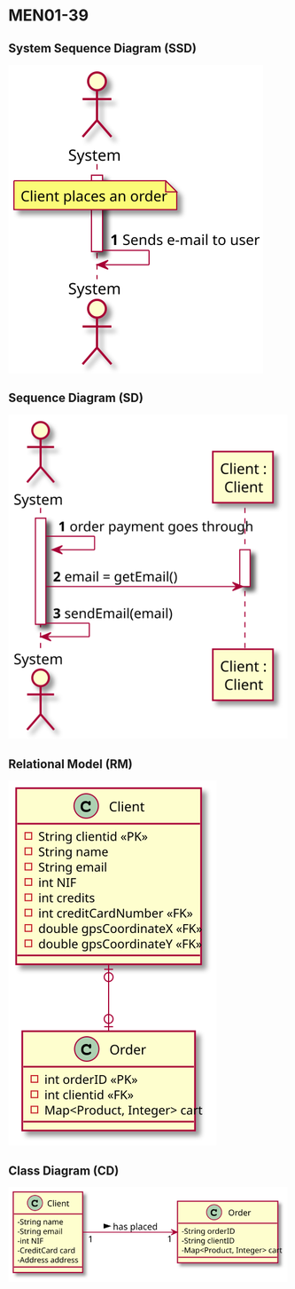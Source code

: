 # MEN01-39 #

## System Sequence Diagram (SSD) ##

![MEN01_39_SSD](MEN01_39_SSD.svg)

## Sequence Diagram (SD) ##

![MEN01_39_SD](MEN01_39_SD.svg)

## Relational Model (RM) ##

![MEN01_39_RM](MEN01_39_RM.svg)

## Class Diagram (CD) ##

![MEN01_39_CD](MEN01_39_CD.svg)